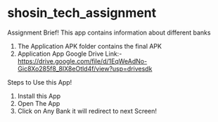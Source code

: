 # shosin_tech_assignment

Assignment Brief!
This app contains information about different banks

1. The Application APK folder contains the final APK
2. Application App Google Drive Link:- https://drive.google.com/file/d/1EqWeAdNo-Gic8Xo285f8_8IX8eOtld4f/view?usp=drivesdk

Steps to Use this App!
1. Install this App
2. Open The App
3. Click on Any Bank it will redirect to next Screen!
